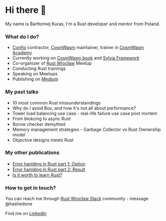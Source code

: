 # Hi there 👋

My name is Bartłomiej Kuras, I'm a Rust developer and mentor from Poland.

### What do I do?

- [Confio](https://confio.gmbh/) contractor, [CosmWasm](https://github.com/CosmWasm) maintainer, trainer in [CosmWasm Academy](https://academy.cosmwasm.com/)
- Currently working on [CosmWasm book](https://cosmwasm.github.io/book/) and [Sylvia Framework](https://github.com/CosmWasm/sylvia)
- Co-organizer of [Rust Wrocław](https://www.rust-wroclaw.pl/) Meetup
- Conducting Rust trainings
- Speaking on Meetups
- Publishing on [Medium](https://medium.com/@bart.k)

### My past talks

- 10 most common Rust missunderstandings
- Why do I avoid Box, and how it's not all about performance?
- Tower load balancing use case - real-life failure use case post mortem
- From blokcing to async Rust
- Borow checker demythed <img src="https://hatscripts.github.io/circle-flags/flags/pl.svg" width="15">
- Memory management strategies - Garbage Collector vs Rust Ownership model
- Objective designs meets Rust

### My other publications

- [Error hanlding in Rust part 1: Option](https://bulldogjob.pl/readme/obsluga-bledow-w-jezyku-rust-cz-1-option) <img src="https://hatscripts.github.io/circle-flags/flags/pl.svg" width="15">
- [Error hanlding in Rust part 2: Result](https://bulldogjob.pl/readme/obsluga-bledow-w-jezyku-rust-cz-2-result) <img src="https://hatscripts.github.io/circle-flags/flags/pl.svg" width="15">
- [Is it worth to learn Rust?](https://geek.justjoin.it/jezyk-rust) <img src="https://hatscripts.github.io/circle-flags/flags/pl.svg" width="15">

### How to get in touch?

You can reach me through [Rust Wrocław Slack](https://join.slack.com/t/rust-wroclaw/shared_invite/enQtNTQ2NjEwOTA3OTIwLWViZDUwYmMyZjkyNWYyNDFkMWUzYTZiMjBjZmE5OTYyNzE2NzBhYzJhZGFjYjcwZTU2MTU3MzM1ODRiNDdhNWU) community - message @hashedone

Find me on [LinkedIn](https://www.linkedin.com/in/bart%C5%82omiej-kuras-94322ab0/)
